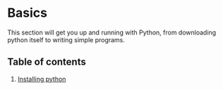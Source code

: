 # Basics

This section will get you up and running with Python, from downloading python itself to writing simple programs.

## Table of contents

1. [Installing python](basics/installing-python.md)
